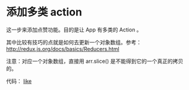# 添加多类 action

这一步来添加点赞功能。目的是让 App 有多类的 Action 。

其中比较有技巧的点就是如何去更新一个对象数组。参考：http://redux.js.org/docs/basics/Reducers.html

注意：对应一个对象数组，直接用 arr.slice() 是不能得到它的一个真正的拷贝的。

代码： [like](https://github.com/happypeter/redux-hello-v2/commits)
